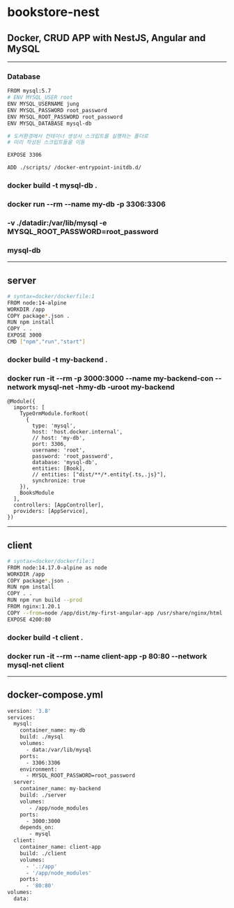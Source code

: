 # bookstore-nest 
##  Docker, CRUD APP with NestJS, Angular and MySQL
---------
### Database
```bash
FROM mysql:5.7
# ENV MYSQL_USER root
ENV MYSQL_USERNAME jung
ENV MYSQL_PASSWORD root_password
ENV MYSQL_ROOT_PASSWORD root_password
ENV MYSQL_DATABASE mysql-db

# 도커환경에서 컨테이너 생성시 스크립트를 실행하는 폴더로
# 미리 작성된 스크립트들을 이동

EXPOSE 3306

ADD ./scripts/ /docker-entrypoint-initdb.d/
```
### docker build -t mysql-db .

### docker run --rm  --name my-db -p 3306:3306  
### -v ./datadir:/var/lib/mysql -e MYSQL_ROOT_PASSWORD=root_password 
### mysql-db
------------
## server


```bash
# syntax=docker/dockerfile:1
FROM node:14-alpine
WORKDIR /app
COPY package*.json .
RUN npm install
COPY . .
EXPOSE 3000
CMD ["npm","run","start"]
```

### docker build -t my-backend .
### docker run -it --rm -p 3000:3000  --name my-backend-con --network mysql-net -hmy-db  -uroot my-backend


```
@Module({
  imports: [
    TypeOrmModule.forRoot(
      {
        type: 'mysql',
        host: 'host.docker.internal',
        // host: 'my-db',
        port: 3306,
        username: 'root',
        password: 'root_password',
        database: 'mysql-db',
        entities: [Book],
        // entities: ["dist/**/*.entity{.ts,.js}"],
        synchronize: true
    }),
    BooksModule
  ],
  controllers: [AppController],
  providers: [AppService],
})
```
------------
## client

```bash
# syntax=docker/dockerfile:1
FROM node:14.17.0-alpine as node
WORKDIR /app
COPY package*.json .
RUN npm install
COPY . .
RUN npm run build --prod
FROM nginx:1.20.1
COPY --from=node /app/dist/my-first-angular-app /usr/share/nginx/html
EXPOSE 4200:80

```


### docker build -t client .
### docker run -it --rm --name client-app -p 80:80  --network mysql-net  client
---
## docker-compose.yml

```bash
version: '3.8'
services:
  mysql:
    container_name: my-db
    build: ./mysql 
    volumes:
      - data:/var/lib/mysql
    ports:
      - 3306:3306
    environment:
      - MYSQL_ROOT_PASSWORD=root_password
  server:
    container_name: my-backend
    build: ./server 
    volumes:
       - /app/node_modules
    ports:
      - 3000:3000
    depends_on:
       - mysql
  client:
    container_name: client-app
    build: ./client
    volumes:
      - '.:/app'
      - '/app/node_modules'
    ports:
      - '80:80'
volumes:
  data:
```